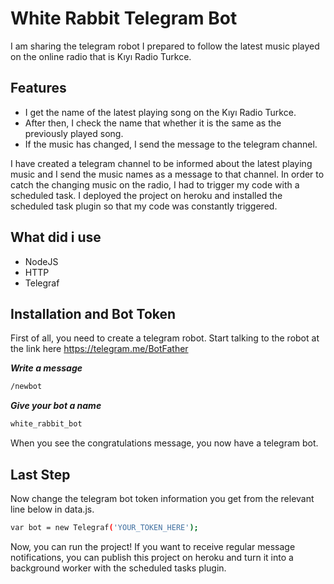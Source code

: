 # White Rabbit Telegram Bot
I am sharing the telegram robot I prepared to follow the latest music played on the online radio that is Kıyı Radio Turkce. 

## Features

- I get the name of the latest playing song on the Kıyı Radio Turkce.
- After then, I check the name that whether it is the same as the previously played song.
- If the music has changed, I send the message to the telegram channel. 

I have created a telegram channel to be informed about the latest playing music and I send the music names as a message to that channel. In order to catch the changing music on the radio, I had to trigger my code with a scheduled task. I deployed the project on heroku and installed the scheduled task plugin so that my code was constantly triggered.

## What did i use
- NodeJS
- HTTP
- Telegraf

## Installation and Bot Token

First of all, you need to create a telegram robot. Start talking to the robot at the link here https://telegram.me/BotFather

***Write a message***
```sh
/newbot
```

***Give your bot a name***
```sh
white_rabbit_bot
```

When you see the congratulations message, you now have a telegram bot.

## Last Step
Now change the telegram bot token information you get from the relevant line below in data.js.
```sh
var bot = new Telegraf('YOUR_TOKEN_HERE');
```

Now, you can run the project!  If you want to receive regular message notifications, you can publish this project on heroku and turn it into a background worker with the scheduled tasks plugin.
